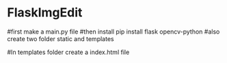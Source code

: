 # FlaskImgEdit

#first make a main.py file
#then install pip install flask opencv-python
#also create two folder static and templates

#In templates folder create a index.html file
